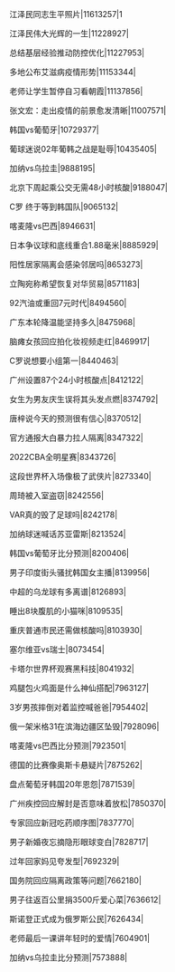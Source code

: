 江泽民同志生平照片|11613257|1

江泽民伟大光辉的一生|11228927|

总结基层经验推动防控优化|11227953|

多地公布艾滋病疫情形势|11153344|

老师让学生暂停自习看朝霞|11137856|

张文宏：走出疫情的前景愈发清晰|11007571|

韩国vs葡萄牙|10729377|

葡球迷说02年葡韩之战是耻辱|10435405|

加纳vs乌拉圭|9888195|

北京下周起乘公交无需48小时核酸|9188047|

C罗 终于等到韩国队|9065132|

喀麦隆vs巴西|8946631|

日本争议球和底线重合1.88毫米|8885929|

阳性居家隔离会感染邻居吗|8653273|

立陶宛称希望恢复对华贸易|8571183|

92汽油或重回7元时代|8494560|

广东本轮降温能坚持多久|8475968|

脑瘫女孩回应拍化妆视频走红|8469917|

C罗说想要小组第一|8440463|

广州设置87个24小时核酸点|8412122|

女生为男友庆生误将其头发点燃|8374792|

唐梓说今天的预测很有信心|8370512|

官方通报大白暴力拉人隔离|8347322|

2022CBA全明星赛|8343726|

这段世界杯入场像极了武侠片|8273340|

周琦被入室盗窃|8242556|

VAR真的毁了足球吗|8242178|

加纳球迷喊话苏亚雷斯|8213524|

韩国vs葡萄牙比分预测|8200406|

男子印度街头骚扰韩国女主播|8139956|

中超的乌龙球有多离谱|8126893|

睡出8块腹肌的小猫咪|8109535|

重庆普通市民还需做核酸吗|8103930|

塞尔维亚vs瑞士|8073454|

卡塔尔世界杯观赛黑科技|8041932|

鸡腿包火鸡面是什么神仙搭配|7963127|

3岁男孩摔倒对着监控喊爸爸|7954402|

俄一架米格31在滨海边疆区坠毁|7928096|

喀麦隆vs巴西比分预测|7923501|

德国的比赛像奥斯卡悬疑片|7875262|

盘点葡萄牙韩国20年恩怨|7871539|

广州疾控回应解封是否意味着放松|7850370|

专家回应新冠吃药顺序图|7837770|

男子新婚夜忘摘隐形眼球变白|7828717|

过年回家妈见夸发型|7692329|

国务院回应隔离政策等问题|7662180|

男子往返百公里捐3500斤爱心菜|7636612|

斯诺登正式成为俄罗斯公民|7626434|

老师最后一课讲年轻时的爱情|7604901|

加纳vs乌拉圭比分预测|7573888|

